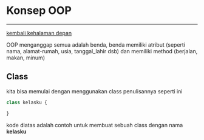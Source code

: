 # Konsep OOP
---
[kembali kehalaman depan](../README.md)

OOP menganggap semua adalah benda, benda memiliki atribut (seperti nama, alamat-rumah, usia, tanggal_lahir dsb) dan memiliki method (berjalan, makan, minum)

## Class
kita bisa memulai dengan menggunakan class penulisannya seperti ini

```php
class kelasku {

}
```
kode diatas adalah contoh untuk membuat sebuah class dengan nama **kelasku** 